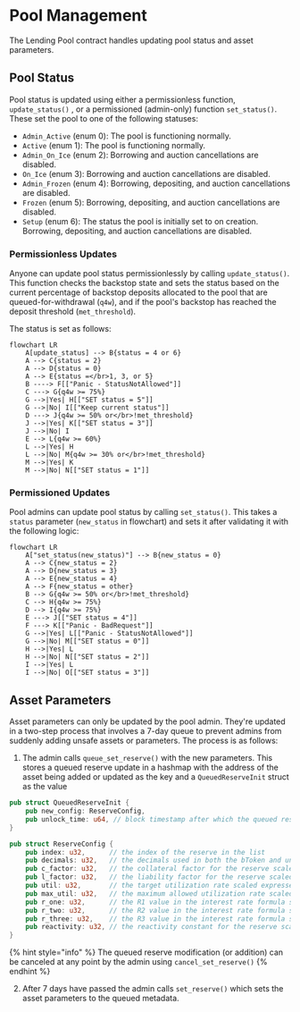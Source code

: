 # Pool Management

The Lending Pool contract handles updating pool status and asset parameters.

## Pool Status

Pool status is updated using either a permissionless function, `update_status()` , or a permissioned (admin-only) function `set_status()`. These set the pool to one of the following statuses:

* `Admin_Active` (enum 0): The pool is functioning normally.
* `Active` (enum 1): The pool is functioning normally.
* `Admin_On_Ice` (enum 2): Borrowing and auction cancellations are disabled.
* `On_Ice` (enum 3): Borrowing and auction cancellations are disabled.
* `Admin_Frozen` (enum 4): Borrowing, depositing, and auction cancellations are disabled.
* `Frozen` (enum 5): Borrowing, depositing, and auction cancellations are disabled.
* `Setup` (enum 6): The status the pool is initially set to on creation. Borrowing, depositing, and auction cancellations are disabled.

### Permissionless Updates

Anyone can update pool status permissionlessly by calling `update_status()`. This function checks the backstop state and sets the status based on the current percentage of backstop deposits allocated to the pool that are queued-for-withdrawal (`q4w`), and if the pool's backstop has reached the deposit threshold (`met_threshold`).

The status is set as follows:

```mermaid
flowchart LR
    A[update_status] --> B{status = 4 or 6}
    A --> C{status = 2}
    A --> D{status = 0}
    A --> E{status =</br>1, 3, or 5}
    B ----> F[["Panic - StatusNotAllowed"]]
    C ---> G{q4w >= 75%}
    G -->|Yes| H[["SET status = 5"]]
    G -->|No| I[["Keep current status"]]
    D ---> J{q4w >= 50% or</br>!met_threshold}
    J -->|Yes| K[["SET status = 3"]]
    J -->|No| I
    E --> L{q4w >= 60%}
    L -->|Yes| H
    L -->|No| M{q4w >= 30% or</br>!met_threshold}
    M -->|Yes| K
    M -->|No| N[["SET status = 1"]]
```

### Permissioned Updates

Pool admins can update pool status by calling `set_status()`. This takes a `status` parameter (`new_status` in flowchart) and sets it after validating it with the following logic:

```mermaid
flowchart LR
    A["set_status(new_status)"] --> B{new_status = 0}
    A --> C{new_status = 2}
    A --> D{new_status = 3}
    A --> E{new_status = 4}
    A --> F{new_status = other}
    B --> G{q4w >= 50% or</br>!met_threshold}
    C --> H{q4w >= 75%}
    D --> I{q4w >= 75%}
    E ---> J[["SET status = 4"]]
    F ---> K[["Panic - BadRequest"]]
    G -->|Yes| L[["Panic - StatusNotAllowed"]]
    G -->|No| M[["SET status = 0"]]
    H -->|Yes| L
    H -->|No| N[["SET status = 2"]]
    I -->|Yes| L
    I -->|No| O[["SET status = 3"]]
```

## Asset Parameters

Asset parameters can only be updated by the pool admin. They're updated in a two-step process that involves a 7-day queue to prevent admins from suddenly adding unsafe assets or parameters. The process is as follows:

1. The admin calls `queue_set_reserve()` with the new parameters. This stores a queued reserve update in a hashmap with the address of the asset being added or updated as the key and a `QueuedReserveInit` struct as the value

```rust
pub struct QueuedReserveInit {
    pub new_config: ReserveConfig,
    pub unlock_time: u64, // block timestamp after which the queued reserve config can be added
}
```

```rust
pub struct ReserveConfig {
    pub index: u32,      // the index of the reserve in the list
    pub decimals: u32,   // the decimals used in both the bToken and underlying contract
    pub c_factor: u32,   // the collateral factor for the reserve scaled expressed in 7 decimals
    pub l_factor: u32,   // the liability factor for the reserve scaled expressed in 7 decimals
    pub util: u32,       // the target utilization rate scaled expressed in 7 decimals
    pub max_util: u32,   // the maximum allowed utilization rate scaled expressed in 7 decimals
    pub r_one: u32,      // the R1 value in the interest rate formula scaled expressed in 7 decimals
    pub r_two: u32,      // the R2 value in the interest rate formula scaled expressed in 7 decimals
    pub r_three: u32,    // the R3 value in the interest rate formula scaled expressed in 7 decimals
    pub reactivity: u32, // the reactivity constant for the reserve scaled expressed in 7 decimals
}
```

{% hint style="info" %}
The queued reserve modification (or addition) can be canceled at any point by the admin using `cancel_set_reserve()`
{% endhint %}

2. After 7 days have passed the admin calls `set_reserve()` which sets the asset parameters to the queued metadata.
